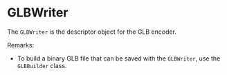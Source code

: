 # GLBWriter

The `GLBWriter` is the descriptor object for the GLB encoder.


Remarks:

* To build a binary GLB file that can be saved with the `GLBWriter`, use the `GLBBuilder` class.
